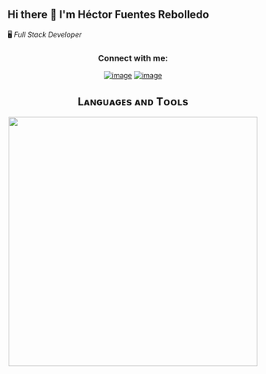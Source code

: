 ## Hi there 👋 I'm Héctor Fuentes Rebolledo
🖥️ *Full Stack Developer*


<!--Contacto--> 
<h3 align="center">Connect with me:</h3>
<div align="center">

[![image](https://img.shields.io/badge/LinkedIn-0077B5?style=for-the-badge&logo=linkedin&logoColor=white)](https://www.linkedin.com/in/fuentesrebolledo/)
[![image](https://img.shields.io/badge/Gmail-D14836?style=for-the-badge&logo=gmail&logoColor=white)](mailto:dev.hfuentes@gmail.com)
  
</div>

<!--Languages and Tools Section-->       
<h2 align="center">Lᴀɴɢᴜᴀɢᴇs ᴀɴᴅ Tᴏᴏʟs</h2> 
<p align="center">
<img width="500px"  src="https://skillicons.dev/icons?i=java,js,html,css,nodejs"  />
</p>
<br />
